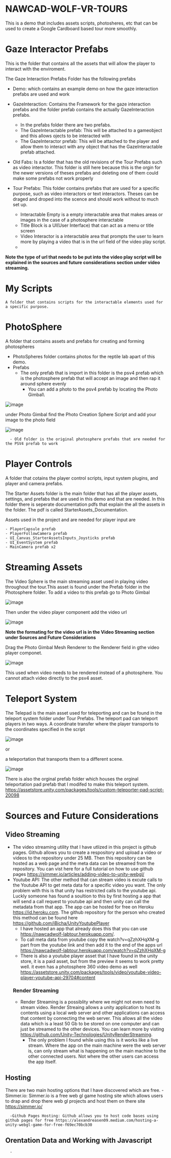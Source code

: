 # NAWCAD-WOLF-VR-TOURS

This is a demo that includes assets scripts, photosheres, etc that can be used to create a Google Cardboard based tour more smoothly.


# Gaze Interactor Prefabs
This is the folder that contains all the assets that will allow the player to interact with the enviroment.

The Gaze Interaction Prefabs Folder has the following  prefabs
  - Demo: which contains an example demo on how the gaze interaction prefabs are used and work
  
  - GazeInteraction: Contains the Framework for the gaze interaction prefabs and the folder prefab contains the actually GazeInteraction prefabs.
    - In the prefabs folder there are two prefabs. 
    - The GazeInteractable prefab: This will be attached to a gameobject and this allows ojects to be interacted with
    - The GazeInteractor prefab: This will be attached to the player and allow them to interact with any object that has the GazeInteractable prefab attached.
  
  - Old Fabs: Is a folder that has the old revisions of the Tour Prefabs such as video interactor. This folder is still here because this is the orgin for the newer versions of theses prefabs and deleting one of them could make some prefabs not work properly
  
  - Tour Prefabs: This folder contains prefabs that are used for a specific purpose, such as video interactors or text interactors. Theses can be draged and droped into the scence and should work without to much set up.
    - Interactable Empty is a empty interactable area that makes areas or images    in the case of a photosphere interactable
    - Title Block is a UI(User Interface) that can act as a menu or title screen
    - Video Interactor is a interactable area that prompts the user to learn more by playing a video that is in the url field of the video play script. 
    - 
 **Note the type of url that needs to be put into the video play script will be explained in the sources and future considerations section under video streaming.**
# My Scripts
    A folder that contains scripts for the interactable elements used for a specific purpose.
    
# PhotoSphere 
  A folder that contains assets and prefabs for creating  and forming photospheres
  
 - PhotoSpheres folder contains photos for the reptile lab apart of this demo.
 - Prefabs
      - The only prefab that is import in this folder is the psv4 prefab which is the photosphere prefab that will accept an image and then rap it around sphere evenly
        - You can add a photo to the psv4 prefab by locating the Photo Gimbal\

![image](https://user-images.githubusercontent.com/110831080/183960097-35816ce2-b5f6-458a-bd2a-e54bec026731.png)

under Photo Gimbal find the Photo Creation Sphere Script and add your image to the photo field

![image](https://user-images.githubusercontent.com/110831080/183960738-2f8fc9b5-62da-406c-915f-496fed1d6038.png)


      - Old folder is the original photosphere prefabs that are needed for the PSV4 prefab to work
      
# Player Controls
  A folder that cotains the player control scripts, input system plugins, and player and camera prefabs.
  
  The Starter Assets folder is the main folder that has all the player assets, settings, and prefabs that are used in this demo and that are needed. In this folder there is seperate documentation pdfs that explain the all the assets in the folder. The pdf is called StarterAssets_Documentation.
  
  Assets used in the project and are needed for player input are
  
    - PlayerCapsule prefab
    - PlayerFollowCamera prefab
    - UI_Canvas_StarterAssetsInputs_Joysticks prefab
    - UI_EventSystem prefab 
    - MainCamera prefab x2
    
# Streaming Assets
The Video Sphere is the main streaming asset used in playing video throughout the tour.This asset is found under the Prefab folder in the Photosphere folder. To add a video to this prefab go to Photo Gimbal

![image](https://user-images.githubusercontent.com/110831080/183965353-76a9c492-2923-4d09-9432-eff61f1a6411.png)


Then under the video player component add the video url


![image](https://user-images.githubusercontent.com/110831080/183965688-42bebed9-f992-4d7d-9a3e-3f82ee924152.png)


**Note the formating for the video url is in the Video Streaming section under Sources and Future Considerations**


  Drag the Photo Gimbal Mesh Renderer to the Renderer field in gthe video player componet. 
  
  
![image](https://user-images.githubusercontent.com/110831080/183967288-3d978cb3-c0a9-417b-84d9-18a625a31c51.png)


  This used when video needs to be rendered instead of a photosphere. You cannot attach video directly to the psv4 asset. 
  
# Teleport System
  The Telepad is the main asset used for teleporting and can be found in the teleport system folder under Tour Prefabs.
  The teleport pad can teleport players in two ways. A coordinate transfer where the player transports to the coordinates specified in the script
  
  
  ![image](https://user-images.githubusercontent.com/110831080/183956226-ce56ccad-fcdc-467b-b554-3c11eb57478f.png)

  
  or 
  
  a teleportation that transports them to a different scene.
  
  
  ![image](https://user-images.githubusercontent.com/110831080/183954333-ea03b7e1-1932-49fe-a72e-4414442a450f.png)
  
  There is also the orginal prefab folder which houses the orginal teleportation pad prefab that I modifed to make this teleport system. https://assetstore.unity.com/packages/tools/custom-teleporter-pad-script-20098

  
  
# Sources and Future Considerations
  ## Video Streaming
  - The video streaming utility that I have utlized in this project is github pages. Github allows you to create a respository and upload a video or videos to the repository under 25 MB. Then this repository can be hosted as a web page and the meta data can be streamed from the repository. You can vist here for a full tutorial on how to use github pages https://simmer.io/articles/adding-video-to-unity-webgl/
  - Youtube API: The other method that can stream video is excute calls to  the Youtube API to get meta data for a specific video you want. The only problem with this is that unity has restricted calls to the youtube api. Luckly someone has found a soultion to this by first hosting a app that will send a call request to youtube api and then unity can call the metadata from that app.  The app can be hosted for free on Heroku https://id.heroku.com. The github repository for the person who created this method can be found here https://github.com/iBicha/UnityYoutubePlayer
    - I have hosted an app that already does this that you can use https://nawcadwolf-labtour.herokuapp.com/. 
    - To call meta data from youtube copy the watch?v=qZzhXHqXM-g part from the youtube link and then add it to the end of the apps url https://nawcadwolf-labtour.herokuapp.com/watch?v=qZzhXHqXM-g
    - There is also a youtube player asset that I have found in the unity store, it is a paid asset, but from the preview it seems to work pretty well. it even has a photosphere 360 video demo as well https://assetstore.unity.com/packages/tools/video/youtube-video-player-youtube-api-29704#content
    ### Render Streaming
    - Render Streaming is a possiblity where we might not even need to stream video. Render Streaing allows a unity application to host its contents using a local web server and other applications can access that content by connecting the web server. This allows all the video data which is a least 50 Gb to be stored on one computer and can just be streamed to the other devices. You can learn more by visting https://github.com/Unity-Technologies/UnityRenderStreaming.
      - The only problem I found while using this is it works like a live stream. Where the app on the main machine were the web server is, can only stream what is happening on the main machine to the other connected users. Not where the other users can access the app itself.
  ## Hosting
  There are two main hosting options that I have discovered which are free.
      - Simmer.io: Simmer.io is a free web gl game hosting site which allows users to drap and drop there web gl projects and host them on there site https://simmer.io/
      
      -Github Pages Hosting: Github allows you to host code bases using github pages for free https://alexandreasen09.medium.com/hosting-a-unity-webgl-game-for-free-f69ec70bcb30
      
  ## Orentation Data and Working with Javascript
      -
